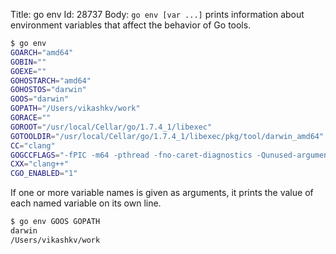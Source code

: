 Title: go env
Id: 28737
Body:
`go env [var ...]` prints information about environment variables that affect the behavior of Go tools.

```bash
$ go env
GOARCH="amd64"
GOBIN=""
GOEXE=""
GOHOSTARCH="amd64"
GOHOSTOS="darwin"
GOOS="darwin"
GOPATH="/Users/vikashkv/work"
GORACE=""
GOROOT="/usr/local/Cellar/go/1.7.4_1/libexec"
GOTOOLDIR="/usr/local/Cellar/go/1.7.4_1/libexec/pkg/tool/darwin_amd64"
CC="clang"
GOGCCFLAGS="-fPIC -m64 -pthread -fno-caret-diagnostics -Qunused-arguments -fmessage-length=0 -fdebug-prefix-map=/var/folders/xf/t3j24fjd2b7bv8c9gdr_0mj80000gn/T/go-build785167995=/tmp/go-build -gno-record-gcc-switches -fno-common"
CXX="clang++"
CGO_ENABLED="1"
```

If one or more variable names is given as arguments, it prints the value of each named variable on its own line.

```bash
$ go env GOOS GOPATH
darwin
/Users/vikashkv/work
```
